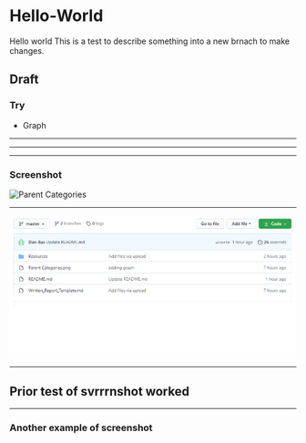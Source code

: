 # Hello-World
Hello world
This is a test to describe something into a new brnach to make changes.
## Draft
### Try
* Graph

---

---

---
### Screenshot

![Parent Categories](https://user-images.githubusercontent.com/67299365/88468725-a9b78300-ceb5-11ea-8b3a-0a96229daffc.png)

---

![Test Graph](test.png)


---
## Prior test of svrrrnshot worked

---
### Another example of screenshot

